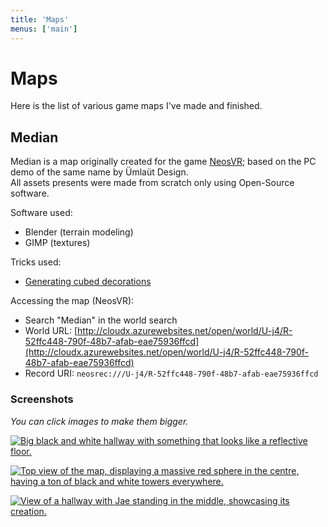 ```yaml
---
title: 'Maps'
menus: ['main']
---
```


# Maps

Here is the list of various game maps I've made and finished.

## Median

Median is a map originally created for the game [NeosVR](https://neosvr.com); based on the PC demo of the same name by Ümlaüt Design.  
All assets presents were made from scratch only using Open-Source software.

Software used:
- Blender (terrain modeling)
- GIMP (textures)

Tricks used:
- [Generating cubed decorations](https://777.tf/wiki/documentation/blender#generating-cubed-decorations)

Accessing the map (NeosVR):
- Search "Median" in the world search
- World URL: [http://cloudx.azurewebsites.net/open/world/U-j4/R-52ffc448-790f-48b7-afab-eae75936ffcd](http://cloudx.azurewebsites.net/open/world/U-j4/R-52ffc448-790f-48b7-afab-eae75936ffcd)
- Record URI: `neosrec:///U-j4/R-52ffc448-790f-48b7-afab-eae75936ffcd`

### Screenshots

_You can click images to make them bigger._

[![Big black and white hallway with something that looks like a reflective floor.](https://sharex.777.tf/ShareX/2023/08/2023-08-24%2019.00.33.avif)](https://sharex.777.tf/ShareX/2023/08/2023-08-24%2019.00.33.avif)

[![Top view of the map, displaying a massive red sphere in the centre, having a ton of black and white towers everywhere.](https://sharex.777.tf/ShareX/2023/08/2023-08-24%2019.06.59.avif)](https://sharex.777.tf/ShareX/2023/08/2023-08-24%2019.06.59.avif)

[![View of a hallway with Jae standing in the middle, showcasing its creation.](https://sharex.777.tf/ShareX/2023/08/2023-08-24%2019.02.15.avif)](https://sharex.777.tf/ShareX/2023/08/2023-08-24%2019.02.15.avif)
